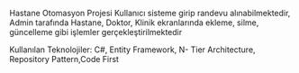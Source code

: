 Hastane Otomasyon Projesi
Kullanıcı sisteme girip randevu alınabilmektedir, Admin tarafında Hastane, Doktor,
Klinik ekranlarında ekleme, silme, güncelleme gibi işlemler gerçekleştirilmektedir 

Kullanılan Teknolojiler: C#, Entity Framework, N- Tier Architecture, Repository Pattern,Code First
